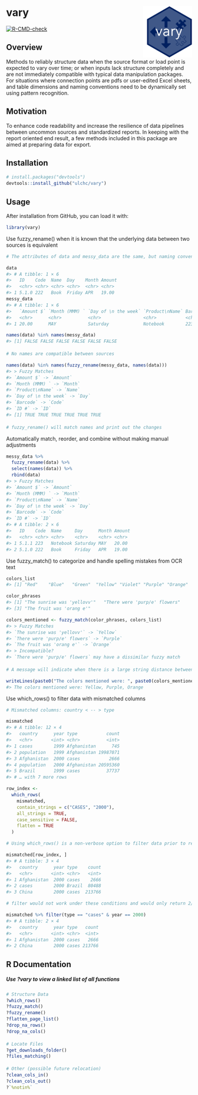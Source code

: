 
<!-- README.md is generated from README.Rmd. Please edit that file -->

# vary <a href='https://github.com/ulchc/vary'><img src='man/figures/logo.png' align="right" height="139" /></a>

<!-- badges: start -->

[![R-CMD-check](https://github.com/ulchc/vary/actions/workflows/R-CMD-check.yaml/badge.svg)](https://github.com/ulchc/vary/actions/workflows/R-CMD-check.yaml)
<!-- badges: end -->

## Overview

Methods to reliably structure data when the source format or load point
is expected to vary over time; or when inputs lack structure completely
and are not immediately compatible with typical data manipulation
packages. For situations where connection points are pdfs or user-edited
Excel sheets, and table dimensions and naming conventions need to be
dynamically set using pattern recognition.

## Motivation

To enhance code readability and increase the resilience of data
pipelines between uncommon sources and standardized reports. In keeping
with the report oriented end result, a few methods included in this
package are aimed at preparing data for export.

## Installation

``` r
# install.packages("devtools")
devtools::install_github("ulchc/vary")
```

## Usage

After installation from GitHub, you can load it with:

``` r
library(vary)
```

Use fuzzy_rename() when it is known that the underlying data between two
sources is equivalent

``` r
# The attributes of data and messy_data are the same, but naming conventions between the sources differ
```

``` r
data
#> # A tibble: 1 × 6
#>   ID    Code  Name  Day    Month Amount
#>   <chr> <chr> <chr> <chr>  <chr> <chr> 
#> 1 5.1.0 222   Book  Friday APR   19.00
messy_data
#> # A tibble: 1 × 6
#>   `Amount $` `Month (MMM) ` `Day of \n the week` `Product\nName` Barcode `ID #`
#>   <chr>      <chr>          <chr>                <chr>           <chr>   <chr> 
#> 1 20.00      MAY            Saturday             Notebook        223     5.1.1
```

``` r
names(data) %in% names(messy_data)
#> [1] FALSE FALSE FALSE FALSE FALSE FALSE

# No names are compatible between sources
```

``` r
names(data) %in% names(fuzzy_rename(messy_data, names(data)))
#> > Fuzzy Matches
#> `Amount $` -> `Amount`
#> `Month (MMM) ` -> `Month`
#> `Product\nName` -> `Name`
#> `Day of \n the week` -> `Day`
#> `Barcode` -> `Code`
#> `ID #` -> `ID`
#> [1] TRUE TRUE TRUE TRUE TRUE TRUE

# fuzzy_rename() will match names and print out the changes
```

Automatically match, reorder, and combine without making manual
adjustments

``` r
messy_data %>%
  fuzzy_rename(data) %>%
  select(names(data)) %>%
  rbind(data)
#> > Fuzzy Matches
#> `Amount $` -> `Amount`
#> `Month (MMM) ` -> `Month`
#> `Product\nName` -> `Name`
#> `Day of \n the week` -> `Day`
#> `Barcode` -> `Code`
#> `ID #` -> `ID`
#> # A tibble: 2 × 6
#>   ID    Code  Name     Day      Month Amount
#>   <chr> <chr> <chr>    <chr>    <chr> <chr> 
#> 1 5.1.1 223   Notebook Saturday MAY   20.00 
#> 2 5.1.0 222   Book     Friday   APR   19.00
```

Use fuzzy_match() to categorize and handle spelling mistakes from OCR
text

``` r
colors_list
#> [1] "Red"    "Blue"   "Green"  "Yellow" "Violet" "Purple" "Orange"
```

``` r
color_phrases
#> [1] "The sunrise was 'yellovv'"   "There were 'purp/e' flowers"
#> [3] "The fruit was 'orang e'"
```

``` r
colors_mentioned <- fuzzy_match(color_phrases, colors_list)
#> > Fuzzy Matches
#> `The sunrise was 'yellovv'` -> `Yellow`
#> `There were 'purp/e' flowers` -> `Purple`
#> `The fruit was 'orang e'` -> `Orange`
#> > Incompatible?
#> `There were 'purp/e' flowers` may have a dissimilar fuzzy match

# A message will indicate when there is a large string distance between fuzzy matches
```

``` r
writeLines(paste0("The colors mentioned were: ", paste0(colors_mentioned, collapse = ", ")))
#> The colors mentioned were: Yellow, Purple, Orange
```

Use which_rows() to filter data with mismatched columns

``` r
# Mismatched columns: country < -- > type
```

``` r
mismatched
#> # A tibble: 12 × 4
#>   country      year type           count
#>   <chr>       <int> <chr>          <int>
#> 1 cases        1999 Afghanistan      745
#> 2 population   1999 Afghanistan 19987071
#> 3 Afghanistan  2000 cases           2666
#> 4 population   2000 Afghanistan 20595360
#> 5 Brazil       1999 cases          37737
#> # … with 7 more rows
```

``` r
row_index <-
  which_rows(
    mismatched,
    contain_strings = c("CASES", "2000"),
    all_strings = TRUE,
    case_sensitive = FALSE,
    flatten = TRUE
  )
```

``` r
# Using which_rows() is a non-verbose option to filter data prior to resolving mismatched attributes
```

``` r
mismatched[row_index, ]
#> # A tibble: 3 × 4
#>   country      year type    count
#>   <chr>       <int> <chr>   <int>
#> 1 Afghanistan  2000 cases    2666
#> 2 cases        2000 Brazil  80488
#> 3 China        2000 cases  213766
```

``` r
# filter would not work under these conditions and would only return 2/3 of the rows 
```

``` r
mismatched %>% filter(type == "cases" & year == 2000)
#> # A tibble: 2 × 4
#>   country      year type   count
#>   <chr>       <int> <chr>  <int>
#> 1 Afghanistan  2000 cases   2666
#> 2 China        2000 cases 213766
```

## R Documentation

##### Use ?vary to view a linked list of all functions

``` r
# Structure Data
?which_rows()
?fuzzy_match()
?fuzzy_rename()
?flatten_page_list()
?drop_na_rows()
?drop_na_cols()

# Locate Files
?get_downloads_folder()
?files_matching()

# Other (possible future relocation)
?clean_cols_in()
?clean_cols_out()
?`%notin%`
```
